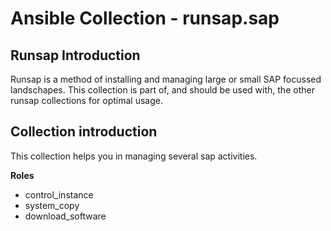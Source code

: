 Ansible Collection - runsap.sap
=================================

Runsap Introduction
-------------------
Runsap is a method of installing and managing large or small SAP focussed landschapes. This collection is part of, and should be used with, the other runsap collections for optimal usage.

Collection introduction
-------------------------
This collection helps you in managing several sap activities.

**Roles**

- control_instance
- system_copy
- download_software
